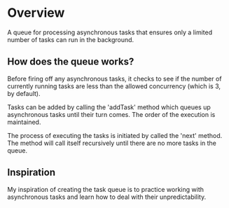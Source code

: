 # Overview

A queue for processing asynchronous tasks that ensures only a limited number of tasks can run in the background.

## How does the queue works?

Before firing off any asynchronous tasks, it checks to see if the number of currently running tasks are less than the allowed concurrency (which is 3, by default).

Tasks can be added by calling the 'addTask' method which queues up asynchronous tasks until their turn comes. The order of the execution is maintained.

The process of executing the tasks is initiated by called the 'next' method. The method will call itself recursively until there are no more tasks in the queue.

## Inspiration

My inspiration of creating the task queue is to practice working with asynchronous tasks and learn how to deal with their unpredictability.